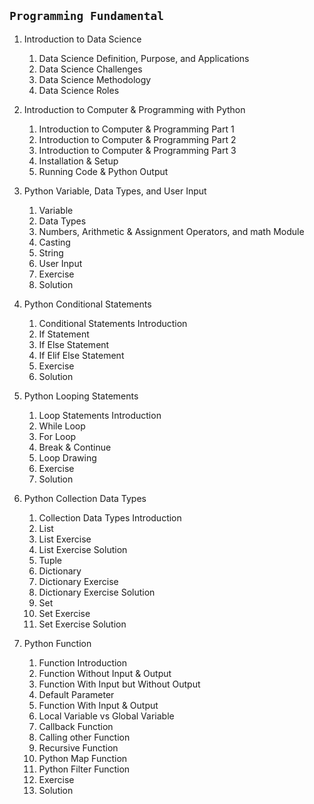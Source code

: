 ## `Programming Fundamental`

01. Introduction to Data Science
    01. Data Science Definition, Purpose, and Applications
    02. Data Science Challenges
    03. Data Science Methodology
    04. Data Science Roles
  
02. Introduction to Computer & Programming with Python
    01. Introduction to Computer & Programming Part 1
    02. Introduction to Computer & Programming Part 2
    03. Introduction to Computer & Programming Part 3
    04. Installation & Setup
    05. Running Code & Python Output

03. Python Variable, Data Types, and User Input
    01. Variable
    02. Data Types
    03. Numbers, Arithmetic & Assignment Operators, and math Module
    04. Casting
    05. String
    06. User Input
    07. Exercise
    08. Solution
    
04. Python Conditional Statements
    01. Conditional Statements Introduction
    02. If Statement
    03. If Else Statement
    04. If Elif Else Statement
    05. Exercise
    06. Solution

05. Python Looping Statements
    01. Loop Statements Introduction
    02. While Loop
    03. For Loop
    04. Break & Continue
    05. Loop Drawing
    06. Exercise
    07. Solution

06. Python Collection Data Types
    01. Collection Data Types Introduction
    02. List
    03. List Exercise
    04. List Exercise Solution
    05. Tuple
    06. Dictionary
    07. Dictionary Exercise
    08. Dictionary Exercise Solution
    09. Set
    10. Set Exercise
    11. Set Exercise Solution

07. Python Function
    01. Function Introduction
    02. Function Without Input & Output
    03. Function With Input but Without Output
    04. Default Parameter
    05. Function With Input & Output
    06. Local Variable vs Global Variable
    07. Callback Function
    08. Calling other Function
    09. Recursive Function
    10. Python Map Function
    11. Python Filter Function
    12. Exercise
    13. Solution
